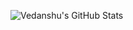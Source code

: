 ![Vedanshu's GitHub Stats](https://github-readme-stats.vercel.app/api?username=Vedanshu7&show_icons=true&text_color=#58a6ff&bg_color=#484f58)

